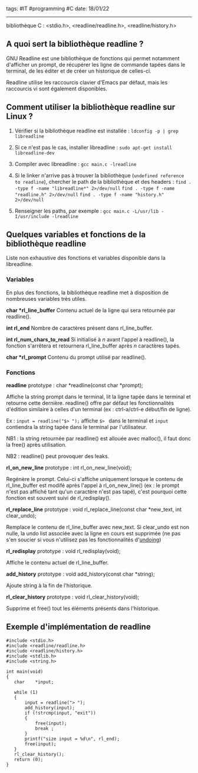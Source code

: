 tags: #IT #programming #C 
date: 18/01/22
***

bibliothèque C : <stdio.h>, <readline/readline.h>, <readline/history.h>

## A quoi sert la bibliothèque readline ?
GNU Readline est une bibliothèque de fonctions qui permet notamment d'afficher un prompt, de récupérer les ligne de commande tapées dans le terminal, de les éditer et de créer un historique de celles-ci. 

Readline utilise les raccourcis clavier d'Emacs par défaut, mais les raccourcis vi sont également disponibles.

## Comment utiliser la bibliothèque readline sur Linux ?
1. Vérifier si la bibliothèque readline est installée :
`ldconfig -p | grep libreadline`

2. Si ce n'est pas le cas, installer libreadline :
`sudo apt-get install libreadline-dev`

3. Compiler avec libreadline :
`gcc main.c -lreadline`

4. Si le linker n'arrive pas à trouver la bibliothèque (`undefined reference to readline`), chercher le path de la bibliothèque et des headers :
`find . -type f -name "libreadline*" 2>/dev/null`
`find . -type f -name "readline.h" 2>/dev/null`
`find . -type f -name "history.h" 2>/dev/null`

5. Renseigner les paths, par exemple  :
`gcc main.c -L/usr/lib -I/usr/include -lreadline`

## Quelques variables et fonctions de la bibliothèque readline
Liste non exhaustive des fonctions et variables disponible dans la libreadline.
 
 ### Variables
 En plus des fonctions, la bibliothèque readline met à disposition de nombreuses variables très utiles.
 
 **char \*rl_line_buffer**
 Contenu actuel de la ligne qui sera retournée par readline().
 
 **int rl_end**
 Nombre de caractères présent dans rl_line_buffer.
 
 **int rl_num_chars_to_read**
 Si initialisé à *n* avant l'appel à readline(), la fonction s'arrêtera et retournera rl_line_buffer après *n* caractères tapés.
 
 **char \*rl_prompt**
 Contenu du prompt utilisé par readline().
 
### Fonctions
 **readline**
 prototype : char \*readline(const char \*prompt);
 
 Affiche la string prompt dans le terminal, lit la ligne tapée dans le terminal et retourne cette dernière. 
 readline() offre par défaut les fonctionnalités d'édition similaire à celles d'un terminal (ex : ctrl-a/ctrl-e début/fin de ligne).
 
 Ex :  `input = readline("$> ");` affiche `$> ` dans le terminal et `input` contiendra la string tapée dans le terminal par l'utilisateur.
 
 NB1 : la string retournée par readline() est allouée avec malloc(), il faut donc la free() après utilisation.
 
 NB2 : readline() peut provoquer des leaks.

 **rl_on_new_line**
 prototype : int rl_on_new_line(void);
 
 Regénère le prompt. Celui-ci s'affiche uniquement lorsque le contenu de rl_line_buffer est modifé après l'appel à rl_on_new_line() (ex : le prompt n'est pas affiché tant qu'un caractère n'est pas tapé), c'est pourquoi cette fonction est souvent suivi de rl_redisplay().  
 
 **rl_replace_line**
 prototype : void rl_replace_line(const char \*new_text, int clear_undo);
 
 Remplace le contenu de rl_line_buffer avec new_text. Si clear_undo est non nulle, la undo list associée avec la ligne en cours est supprimée (ne pas s'en soucier si vous n'utilisez pas les fonctionnalités d'[undoing](https://tiswww.case.edu/php/chet/readline/readline.html#SEC34))
 
 **rl_redisplay**
 prototype : void rl_redisplay(void);
 
 Affiche le contenu actuel de rl_line_buffer.
 
 **add_history**
 prototype : void add_history(const char \*string);
 
 Ajoute string à la fin de l'historique.
 
 **rl_clear_history**
 prototype : void rl_clear_history(void);
 
 Supprime et free() tout les éléments présents dans l'historique.
 
 ## Exemple d'implémentation de readline
 
 ```
#include <stdio.h>
#include <readline/readline.h>
#include <readline/history.h>
#include <stdlib.h>
#include <string.h>

int	main(void)
{
	char	*input;

	while (1)
	{
		input = readline("> ");
		add_history(input);
		if (!strcmp(input, "exit"))
		{
			free(input);
			break ;
		}
		printf("size input = %d\n", rl_end);
		free(input);
	}
	rl_clear_history();
	return (0);
}
 ```